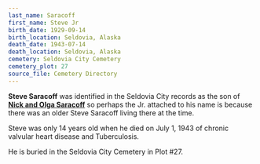 ```yaml
---
last_name: Saracoff
first_name: Steve Jr
birth_date: 1929-09-14
birth_location: Seldovia, Alaska
death_date: 1943-07-14
death_location: Seldovia, Alaska
cemetery: Seldovia City Cemetery
cemetery_plot: 27
source_file: Cemetery Directory
---
```

**Steve Saracoff** was identified in the Seldovia City records as the son of [**Nick and Olga Saracoff**](Saracoff_Nicholas_Sr_Nick.md) so perhaps the Jr. attached to his name is because there was an older Steve Saracoff living there at the time. 

Steve was only 14 years old when he died on July 1, 1943 of chronic valvular heart disease and Tuberculosis.

He is buried in the Seldovia City Cemetery in Plot #27.  
